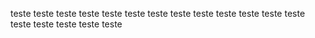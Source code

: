 teste teste
teste teste
teste teste
teste teste
teste teste
teste teste
teste teste
teste teste
teste teste
